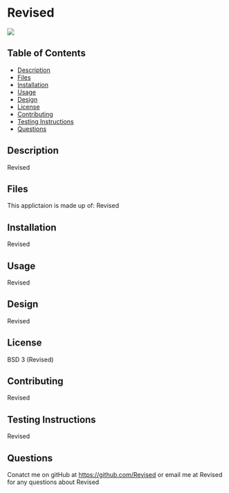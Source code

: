 # Revised

<img src="https://img.shields.io/badge/Licence-BSD%203%20(Revised)-blue">


## Table of Contents
* [Description](#description)
* [Files](#files)
* [Installation](#installation)
* [Usage](#usage)
* [Design](#design)
* [License](#license)
* [Contributing](#contributing)
* [Testing Instructions](#testing-instructions)
* [Questions](#questions)

## Description

Revised

## Files

This applictaion is made up of: Revised

## Installation
Revised

## Usage
Revised

## Design
Revised

## License
BSD 3 (Revised)

## Contributing
Revised

## Testing Instructions
Revised

## Questions
Conatct me on gitHub at https://github.com/Revised or email me at Revised for any questions about Revised

